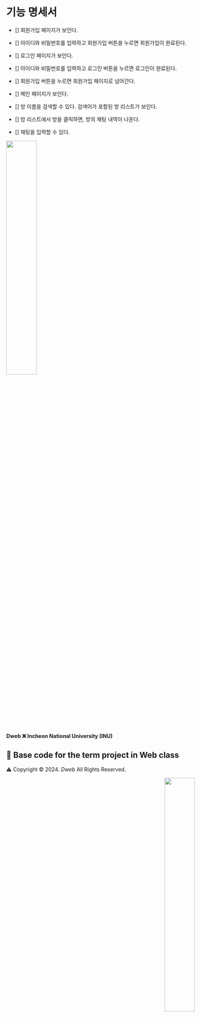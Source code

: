 # 기능 명세서

- [] 회원가입 페이지가 보인다.
- [] 아이디와 비밀번호를 입력하고 회원가입 버튼을 누르면 회원가입이 완료된다.

- [] 로그인 페이지가 보인다.
- []  아이디와 비밀번호를 입력하고 로그인 버튼을 누르면 로그인이 완료된다.
- [] 회원가입 버튼을 누르면 회원가입 페이지로 넘어간다.

- [] 메인 페이지가 보인다.
- [] 방 이름을 검색할 수 있다. 검색어가 포함된 방 리스트가 보인다.
- [] 방 리스트에서 방을 클릭하면, 방의 채팅 내역이 나온다.
- [] 채팅을 입력할 수 있다.


<p align="left"><img src = "./images/INU.png"  width=40%></p>

#### Dweb ❌ Incheon National University (INU)

## 🌟 Base code for the term project in Web class

⚠️ Copyright © 2024. _Dweb_ All Rights Reserved.

<p align="right"><img src = "./images/Dweb.png" width=40%></p>
